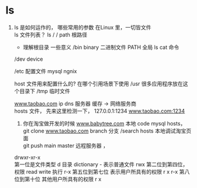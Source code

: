# ls  

1. ls 是如何运作的， 哪些常用的参数
    在Linux 里，一切皆文件  
    ls  文件列表？ ls /   / path  根路径
    - 理解根目录  一些意义
    /bin   binary   二进制文件   PATH 全局  ls   cat 命令 

    /dev  device 

    /etc  配置文件  mysql  ngnix  

    host  文件用来配置什么的?  在哪个引用场景下使用
    /usr 很多应用程序放在这个目录下
    /tmp 临时文件

    www.taobao.com    ip   dns 服务器   缓存   ->  网络服务商  
    hosts  文件，  先来这里检测一下， 
    127.0.0.1:1234  www.taobao.com:1234

    1. 你在淘宝做开发的时候
        www.babytree.com  本地 code mysql hosts， 
        git clone  www.taobao.com   branch 分支   /search 
        hosts 本地调试淘宝页面   
        git push  main  master  远程服务器 ，  

    
    drwxr-xr-x  
        第一位是文件类型  d 目录 dictionary  - 表示普通文件
        rwx  第二位到第四位，  权限  read  write  执行
        r-x  第五位到第七位  表示用户所具有的权限  r  x
        r-x  第八位到第十位  其他用户所具有的权限  r  x
